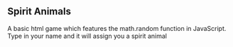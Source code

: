 ## Spirit Animals


A basic html game which features the math.random function in JavaScript.
Type in your name and it will assign you a spirit animal
